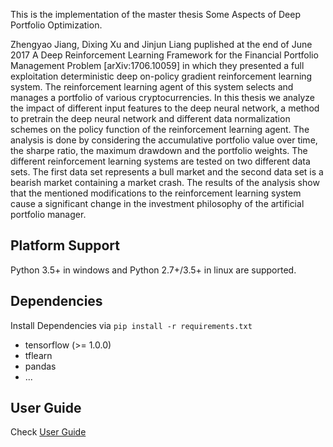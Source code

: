 This is the implementation of the master thesis Some Aspects of Deep Portfolio Optimization. 

Zhengyao Jiang, Dixing Xu and Jinjun Liang puplished at the end of June 2017 A Deep Reinforcement Learning Framework for the Financial Portfolio Management Problem [arXiv:1706.10059] in which they presented a full exploitation deterministic deep on-policy gradient reinforcement learning system. The reinforcement learning agent of this system selects and manages a portfolio of various cryptocurrencies. In this thesis we analyze the impact of different input features to the deep neural network, a method to pretrain the deep neural network and different data normalization schemes on the policy function of the reinforcement learning agent. The analysis is done by considering the accumulative portfolio value over time, the sharpe ratio, the maximum drawdown and the portfolio weights. The different reinforcement learning systems are tested on two different data sets. The first data set represents a bull market and the second data set is a bearish market containing a market crash. The results of the analysis show that the mentioned modifications to the reinforcement learning system cause a significant change in the investment philosophy of the artificial portfolio manager.


## Platform Support
Python 3.5+ in windows and Python 2.7+/3.5+ in linux are supported.

## Dependencies
Install Dependencies via `pip install -r requirements.txt`

* tensorflow (>= 1.0.0)
* tflearn
* pandas
* ...

## User Guide

Check [User Guide](user_guide.md)
